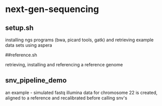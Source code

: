 # next-gen-sequencing

## setup.sh

installing ngs programs (bwa, picard tools, gatk) and retrieving example data sets using aspera


##reference.sh

retrieving, installing and referencing a reference genome

## snv_pipeline_demo

an example - simulated fastq illumina data for chromosome 22 is created, aligned to a reference and recalibrated before calling snv's

